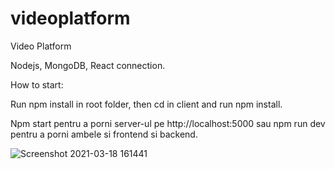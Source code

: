 # videoplatform
Video Platform

Nodejs, MongoDB, React connection.

How to start:

Run npm install in root folder, then cd in client and run npm install.

Npm start pentru a porni server-ul pe http://localhost:5000 sau npm run dev pentru a porni ambele si frontend si backend.

![Screenshot 2021-03-18 161441](https://user-images.githubusercontent.com/13166861/111641274-a9357900-8805-11eb-86a8-0f73a9cb3cc1.jpg)
